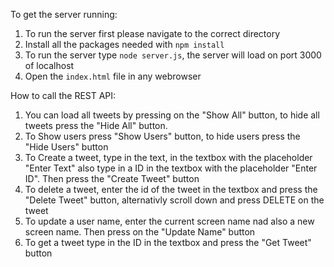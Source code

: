 To get the server running:

1. To run the server first please navigate to the correct directory
2. Install all the packages needed with `npm install`
3. To run the server type `node server.js`, the server will load on port 3000 of localhost
4. Open the `index.html` file in any webrowser

How to call the REST API:

1. You can load all tweets by pressing on the "Show All" button,
to hide all tweets press the "Hide All" button.
2. To Show users press "Show Users" button, to hide users press the
"Hide Users" button
3. To Create a tweet, type in the text, in the textbox with the placeholder "Enter Text" also type in a ID in the textbox with the 
placeholder "Enter ID". Then press the "Create Tweet" button
4. To delete a tweet, enter the id of the tweet in the textbox and
press the "Delete Tweet" button, alternativly scroll down and press DELETE on the tweet
5. To update a user name, enter the current screen name nad also a new screen name. Then press on the "Update Name" button
6. To get a tweet type in the ID in the textbox and press the "Get Tweet" button
